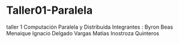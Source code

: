 # Taller01-Paralela
taller 1 Computación Paralela y Distribuida
Integrantes :
Byron Beas Menaique
Ignacio Delgado Vargas
Matias Inostroza Quinteros
